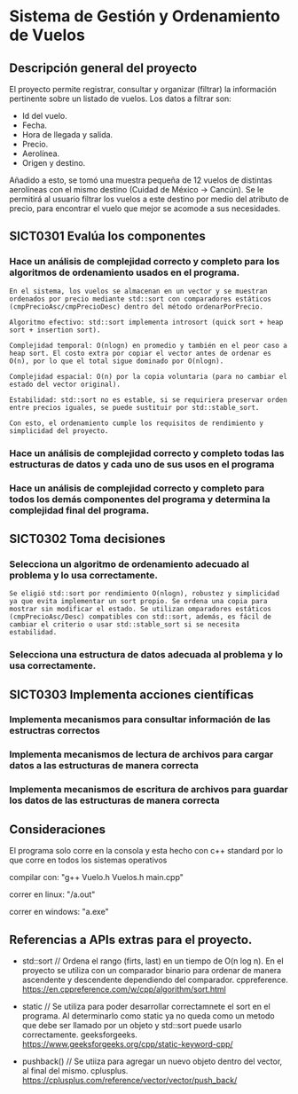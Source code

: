 # Sistema de Gestión y Ordenamiento de Vuelos

## Descripción general del proyecto

El proyecto permite registrar, consultar y organizar (filtrar) la información pertinente sobre un listado de vuelos. Los datos a filtrar son: 
- Id del vuelo.
- Fecha.
- Hora de llegada y salida.
- Precio.
- Aerolínea.
- Origen y destino.
  
Añadido a esto, se tomó una muestra pequeña de 12 vuelos de distintas aerolíneas con el mismo destino (Cuidad de México -> Cancún). Se le permitirá al usuario filtrar los vuelos a este destino por medio del atributo de precio, para encontrar el vuelo que mejor se acomode a sus necesidades.


## SICT0301 Evalúa los componentes

### Hace un análisis de complejidad correcto y completo para los algoritmos de ordenamiento usados en el programa.

    En el sistema, los vuelos se almacenan en un vector y se muestran ordenados por precio mediante std::sort con comparadores estáticos (cmpPrecioAsc/cmpPrecioDesc) dentro del método ordenarPorPrecio.
    
    Algoritmo efectivo: std::sort implementa introsort (quick sort + heap sort + insertion sort).
    
    Complejidad temporal: O(nlogn) en promedio y también en el peor caso a heap sort. El costo extra por copiar el vector antes de ordenar es O(n), por lo que el total sigue dominado por O(nlogn).
    
    Complejidad espacial: O(n) por la copia voluntaria (para no cambiar el estado del vector original).
    
    Estabilidad: std::sort no es estable, si se requiriera preservar orden entre precios iguales, se puede sustituir por std::stable_sort.
    
    Con esto, el ordenamiento cumple los requisitos de rendimiento y simplicidad del proyecto.

### Hace un análisis de complejidad correcto y completo todas las estructuras de datos y cada uno de sus usos en el programa

### Hace un análisis de complejidad correcto y completo para todos los demás componentes del programa y determina la complejidad final del programa.


## SICT0302 Toma decisiones

### Selecciona un algoritmo de ordenamiento adecuado al problema y lo usa correctamente.

    Se eligió std::sort por rendimiento O(nlogn), robustez y simplicidad ya que evita implementar un sort propio. Se ordena una copia para mostrar sin modificar el estado. Se utilizan omparadores estáticos (cmpPrecioAsc/Desc) compatibles con std::sort, además, es fácil de cambiar el criterio o usar std::stable_sort si se necesita estabilidad.

### Selecciona una estructura de datos adecuada al problema y lo usa correctamente.


## SICT0303 Implementa acciones científicas

### Implementa mecanismos para consultar información de las estructras correctos

### Implementa mecanismos de lectura de archivos para cargar datos a las estructuras de manera correcta

### Implementa mecanismos de escritura de archivos para guardar los datos  de las estructuras de manera correcta


## Consideraciones
El programa solo corre en la consola y esta hecho con c++ standard por lo que corre en todos los sistemas operativos

compilar con: "g++ Vuelo.h Vuelos.h main.cpp"

correr en linux: "/a.out"

correr en windows: "a.exe"


## Referencias a APIs extras para el proyecto.

- std::sort // Ordena el rango (firts, last) en un tiempo de O(n log n). En el proyecto se utiliza con un comparador binario para ordenar de manera ascendente y descendente dependiendo del comparador. cppreference. https://en.cppreference.com/w/cpp/algorithm/sort.html

- static // Se utiliza para poder desarrollar correctamnete el sort en el programa. Al determinarlo como static ya no queda como un metodo que debe ser llamado por un objeto y std::sort puede usarlo correctamente. geeksforgeeks. https://www.geeksforgeeks.org/cpp/static-keyword-cpp/

- pushback() // Se utiiza para agregar un nuevo objeto dentro del vector, al final del mismo. cplusplus. https://cplusplus.com/reference/vector/vector/push_back/






